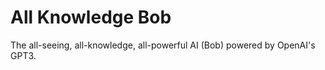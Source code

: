 # All Knowledge Bob

The all-seeing, all-knowledge, all-powerful AI (Bob) powered by OpenAI's GPT3.
